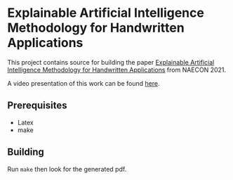 # Explainable Artificial Intelligence Methodology for Handwritten Applications

This project contains source for building the paper [Explainable Artificial Intelligence Methodology for Handwritten Applications](https://doi.org/10.1109/NAECON49338.2021.9696413) from NAECON 2021.

A video presentation of this work can be found [here](https://youtu.be/DVz9ELHRuLM).

## Prerequisites

- Latex
- make


## Building

Run `make` then look for the generated pdf.
